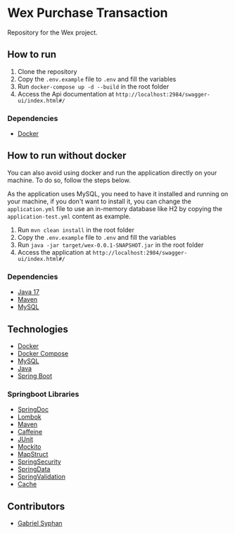 # Wex Purchase Transaction
Repository for the Wex project.

## How to run
1. Clone the repository
2. Copy the `.env.example` file to `.env` and fill the variables
3. Run `docker-compose up -d --build` in the root folder
4. Access the Api documentation at `http://localhost:2984/swagger-ui/index.html#/`

### Dependencies
- [Docker](https://docs.docker.com/install/)


## How to run without docker
You can also avoid using docker and run the application directly on your machine. To do so, follow the steps below.

As the application uses MySQL, you need to have it installed and running on your machine, if you don't want to install
it, you can change the `application.yml` file to use an in-memory database like H2 by copying the `application-test.yml` 
content as example.

1. Run `mvn clean install` in the root folder
2. Copy the `.env.example` file to `.env` and fill the variables
3. Run `java -jar target/wex-0.0.1-SNAPSHOT.jar` in the root folder
4. Access the application at `http://localhost:2984/swagger-ui/index.html#/`

### Dependencies
- [Java 17](https://www.oracle.com/java/technologies/downloads/#java17)
- [Maven](https://maven.apache.org/)
- [MySQL](https://www.mysql.com/)

## Technologies
- [Docker](https://www.docker.com/)
- [Docker Compose](https://docs.docker.com/compose/)
- [MySQL](https://www.mysql.com/)
- [Java](https://www.java.com/pt_BR/)
- [Spring Boot](https://spring.io/projects/spring-boot)

### Springboot Libraries
- [SpringDoc](https://springdoc.org/)
- [Lombok](https://projectlombok.org/)
- [Maven](https://maven.apache.org/)
- [Caffeine](https://www.baeldung.com/spring-boot-caffeine-cache)
- [JUnit](https://junit.org/junit5/)
- [Mockito](https://site.mockito.org/)
- [MapStruct](https://mapstruct.org/)
- [SpringSecurity](https://spring.io/projects/spring-security)
- [SpringData](https://spring.io/projects/spring-data)
- [SpringValidation](https://spring.io/guides/gs/validating-form-input/)
- [Cache](https://spring.io/guides/gs/caching/)

## Contributors
- [Gabriel Syphan](https://linkedin.com/in/gabrielsyphan)